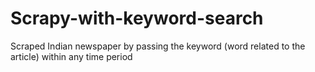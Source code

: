 # Scrapy-with-keyword-search
Scraped Indian newspaper by passing the keyword (word related to the article) within any time period

